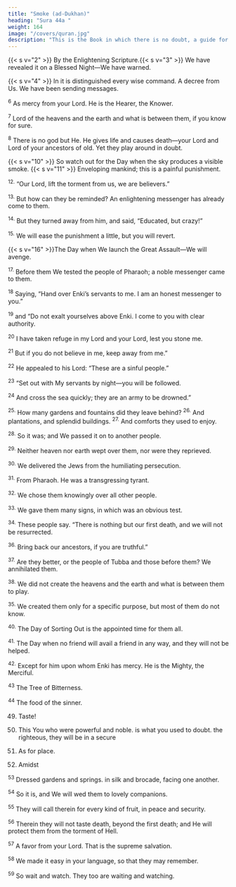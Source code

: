 ```yaml
---
title: "Smoke (ad-Dukhan)"
heading: "Sura 44a "
weight: 164
image: "/covers/quran.jpg"
description: "This is the Book in which there is no doubt, a guide for the righteous."
---
```



<!-- {{< s v="1" >}}  Ha, Meem. -->

{{< s v="2" >}}  By the Enlightening Scripture.{{< s v="3" >}}  We have revealed it on a Blessed Night—We have warned.

{{< s v="4" >}}  In it is distinguished every wise command. A decree from Us. We have been sending messages.

<sup>6</sup> As mercy from your Lord. He is the Hearer, the Knower.

<sup>7</sup> Lord of the heavens and the earth and what is between them, if you know for sure.

<sup>8</sup> There is no god but He. He gives life and causes death—your Lord and Lord of your ancestors of old. Yet they play around in doubt.

{{< s v="10" >}} So watch out for the Day when the sky produces a visible smoke. {{< s v="11" >}}  Enveloping mankind; this is a painful punishment.

<sup>12.</sup> “Our Lord, lift the torment from us, we are believers.”

<sup>13.</sup> But how can they be reminded? An enlightening messenger has already come to them.

<sup>14.</sup> But they turned away from him, and said, “Educated, but crazy!”

<sup>15.</sup> We will ease the punishment a little, but you will revert.

{{< s v="16" >}}The Day when We launch the Great Assault—We will avenge.

<sup>17.</sup> Before them We tested the people of Pharaoh; a noble messenger came to them.

<sup>18</sup> Saying, “Hand over Enki’s servants to me. I am an honest messenger to you.”

<sup>19</sup> and “Do not exalt yourselves above Enki. I come to you with clear authority.

<sup>20</sup> I have taken refuge in my Lord and your Lord, lest you stone me.

<sup>21</sup> But if you do not believe in me, keep away from me.”

<sup>22</sup> He appealed to his Lord: “These are a sinful people.”

<sup>23</sup> “Set out with My servants by night—you will be followed.

<sup>24</sup> And cross the sea quickly; they are an army to be drowned.”

<sup>25.</sup> How many gardens and fountains did they leave behind? <sup>26.</sup> And plantations, and splendid buildings. <sup>27.</sup> And comforts they used to enjoy.

<sup>28.</sup> So it was; and We passed it on to another people.

<sup>29.</sup> Neither heaven nor earth wept over them, nor were they reprieved.

<sup>30.</sup> We delivered the Jews from the humiliating persecution.

<sup>31.</sup> From Pharaoh. He was a transgressing tyrant.

<sup>32.</sup> We chose them knowingly over all other people.

<sup>33.</sup> We gave them many signs, in which was an obvious test.

<sup>34.</sup> These people say. “There is nothing but our first death, and
we will not be resurrected.

<sup>36.</sup> Bring back our ancestors, if you are truthful.”

<sup>37.</sup> Are they better, or the people of Tubba and those before them? We annihilated them.

<sup>38.</sup> We did not create the heavens and the earth and what is between them to play.


<sup>35.</sup> We created them only for a specific purpose, but most of them do not know.

<sup>40.</sup> The Day of Sorting Out is the appointed time for them all.

<sup>41.</sup> The Day when no friend will avail a friend in any way, and they will not be helped.

<sup>42.</sup> Except for him upon whom Enki has mercy. He is the Mighty, the Merciful.

<sup>43</sup> The Tree of Bitterness.

<sup>44</sup> The food of the sinner.

<!-- 45. Like molten lead; boiling inside the bellies.
46. Like the boiling of seething water.
Seize him and drag him into the midst of
Hell!
48. Then pour over his head the suffering of the Inferno! -->

49. Taste!
50. This
You who were powerful and noble.
is what you used to doubt.
the righteous, they will be in a secure

51. As for place.
52. Amidst

<sup>53</sup> Dressed gardens and springs. in silk and brocade, facing one another.

<sup>54</sup> So it is, and We will wed them to lovely companions.

<sup>55</sup> They will call therein for every kind of fruit, in peace and security.

<sup>56</sup> Therein they will not taste death, beyond the first death; and He will protect them from
the torment of Hell.

<sup>57</sup> A favor from your Lord. That is the supreme salvation.

<sup>58</sup> We made it easy in your language, so that they may remember.

<sup>59</sup> So wait and watch. They too are waiting and watching.

